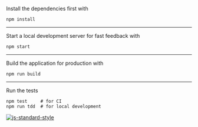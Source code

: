 Install the dependencies first with

```
npm install
```

---

Start a local development server for fast feedback with

```
npm start
```

---

Build the application for production with

```
npm run build
```

---

Run the tests

```
npm test     # for CI
npm run tdd  # for local development
```

[![js-standard-style](https://cdn.rawgit.com/standard/standard/master/badge.svg)](http://standardjs.com)
